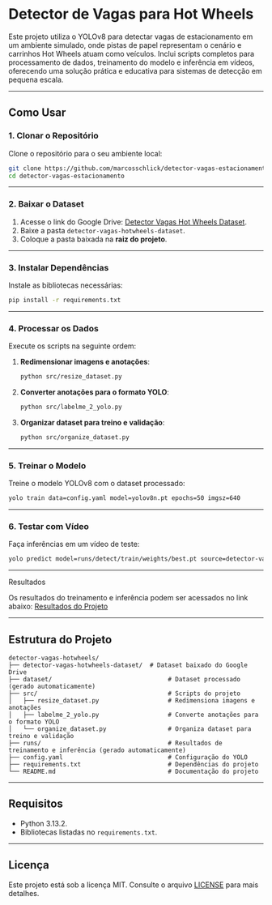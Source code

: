 # Detector de Vagas para Hot Wheels

Este projeto utiliza o YOLOv8 para detectar vagas de estacionamento em um ambiente simulado, onde pistas de papel representam o cenário e carrinhos Hot Wheels atuam como veículos. Inclui scripts completos para processamento de dados, treinamento do modelo e inferência em vídeos, oferecendo uma solução prática e educativa para sistemas de detecção em pequena escala.

---

## Como Usar

### 1. Clonar o Repositório

Clone o repositório para o seu ambiente local:

```bash
git clone https://github.com/marcosschlick/detector-vagas-estacionamento.git
cd detector-vagas-estacionamento
```

---

### 2. Baixar o Dataset

1. Acesse o link do Google Drive: [Detector Vagas Hot Wheels Dataset](https://drive.google.com/drive/folders/14O0ukMquMIgOXa-5Hx-iz1jMh8zIkxNO?usp=drive_link).
2. Baixe a pasta `detector-vagas-hotwheels-dataset`.
3. Coloque a pasta baixada na **raiz do projeto**.

---

### 3. Instalar Dependências

Instale as bibliotecas necessárias:

```bash
pip install -r requirements.txt
```

---

### 4. Processar os Dados

Execute os scripts na seguinte ordem:

1. **Redimensionar imagens e anotações**:
   ```bash
   python src/resize_dataset.py
   ```

2. **Converter anotações para o formato YOLO**:
   ```bash
   python src/labelme_2_yolo.py
   ```

3. **Organizar dataset para treino e validação**:
   ```bash
   python src/organize_dataset.py
   ```

---

### 5. Treinar o Modelo

Treine o modelo YOLOv8 com o dataset processado:

```bash
yolo train data=config.yaml model=yolov8n.pt epochs=50 imgsz=640
```

---

### 6. Testar com Vídeo

Faça inferências em um vídeo de teste:

```bash
yolo predict model=runs/detect/train/weights/best.pt source=detector-vagas-hotwheels-dataset/test/videos/test_hotwheels_01.mp4 show=True
```

---

Resultados

Os resultados do treinamento e inferência podem ser acessados no link abaixo:
[Resultados do Projeto](https://drive.google.com/drive/folders/1MPpq3anPEHgDgY-Yl-RTG29htYtGPxIW?usp=drive_link)

---

## Estrutura do Projeto

```
detector-vagas-hotwheels/
├── detector-vagas-hotwheels-dataset/  # Dataset baixado do Google Drive
├── dataset/                                # Dataset processado (gerado automaticamente)
├── src/                                    # Scripts do projeto
│   ├── resize_dataset.py                   # Redimensiona imagens e anotações
│   ├── labelme_2_yolo.py                   # Converte anotações para o formato YOLO
│   └── organize_dataset.py                 # Organiza dataset para treino e validação
├── runs/                                   # Resultados de treinamento e inferência (gerado automaticamente)
├── config.yaml                             # Configuração do YOLO
├── requirements.txt                        # Dependências do projeto
└── README.md                               # Documentação do projeto
```

---

## Requisitos

- Python 3.13.2.
- Bibliotecas listadas no `requirements.txt`.

---

## Licença

Este projeto está sob a licença MIT. Consulte o arquivo [LICENSE](LICENSE) para mais detalhes.

